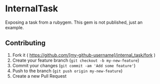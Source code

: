 # InternalTask
Exposing a task from a rubygem.
This gem is not published, just an example.

## Contributing

1. Fork it ( https://github.com/[my-github-username]/internal_task/fork )
2. Create your feature branch (`git checkout -b my-new-feature`)
3. Commit your changes (`git commit -am 'Add some feature'`)
4. Push to the branch (`git push origin my-new-feature`)
5. Create a new Pull Request
